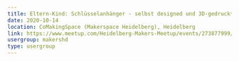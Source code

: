 ```yaml
---
title: Eltern-Kind: Schlüsselanhänger - selbst designed und 3D-gedruckt
date: 2020-10-14
location: CoMakingSpace (Makerspace Heidelberg), Heidelberg
link: https://www.meetup.com/Heidelberg-Makers-Meetup/events/273877999/
usergroup: makershd
type: usergroup
---
```

